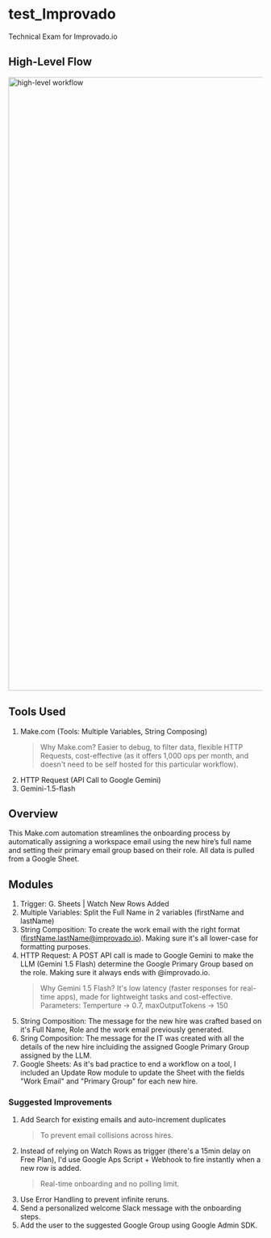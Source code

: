 # test_Improvado
Technical Exam for Improvado.io

## High-Level Flow
<img width="1214" alt="high-level workflow" src="https://github.com/user-attachments/assets/6fd8ab29-2379-4762-a55d-577ebe0f77b2" />

## Tools Used
1. Make.com (Tools: Multiple Variables, String Composing)
   > Why Make.com? Easier to debug, to filter data, flexible HTTP Requests, cost-effective (as it offers 1,000 ops per month, and doesn't need to be self hosted for this particular workflow).
3. HTTP Request (API Call to Google Gemini)
4. Gemini-1.5-flash

## Overview
This Make.com automation streamlines the onboarding process by automatically assigning a workspace email using the new hire’s full name and setting their primary email group based on their role. All data is pulled from a Google Sheet.

## Modules
1. Trigger: G. Sheets | Watch New Rows Added
2. Multiple Variables: Split the Full Name in 2 variables (firstName and lastName)
3. String Composition: To create the work email with the right format (firstName.lastName@improvado.io). Making sure it's all lower-case for formatting purposes.
4. HTTP Request: A POST API call is made to Google Gemini to make the LLM (Gemini 1.5 Flash) determine the Google Primary Group based on the role. Making sure it always ends with @improvado.io.
   > Why Gemini 1.5 Flash? It's low latency (faster responses for real-time apps), made for lightweight tasks and cost-effective.
   > Parameters: Temperture -> 0.7, maxOutputTokens -> 150
5. String Composition: The message for the new hire was crafted based on it's Full Name, Role and the work email previously generated.
6. Sring Composition: The message for the IT was created with all the details of the new hire incluiding the assigned Google Primary Group assigned by the LLM.
7. Google Sheets: As it's bad practice to end a workflow on a tool, I included an Update Row module to update the Sheet with the fields "Work Email" and "Primary Group" for each new hire.
   

### Suggested Improvements 
1. Add Search for existing emails and auto-increment duplicates
   > To prevent email collisions across hires.
2. Instead of relying on Watch Rows as trigger (there's a 15min delay on Free Plan), I'd use Google Aps Script + Webhook to fire instantly when a new row is added.
   > Real-time onboarding and no polling limit.
3. Use Error Handling to prevent infinite reruns.
4. Send a personalized welcome Slack message with the onboarding steps.
5. Add the user to the suggested Google Group using Google Admin SDK.



